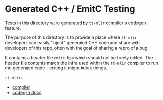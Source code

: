 # Generated C++ / EmitC Testing

Tests in this directory were generated by `tt-mlir` compiler's codegen feature.

The purpose of this directory is to provide a place where `tt-mlir` developers can easily "inject" generated C++ code and share with developers of this repo, often with the goal of sharing a repro of a bug.

It contains a header file `emitc.hpp` which should not be freely edited. The header file contents match the infra used within the `tt-mlir` compiler to run the generated code - editing it might break things.

`tt-mlir`:
- [compiler](https://github.com/tenstorrent/tt-mlir)
- [codegen docs](https://docs.tenstorrent.com/tt-mlir/ttnn-standalone.html)
